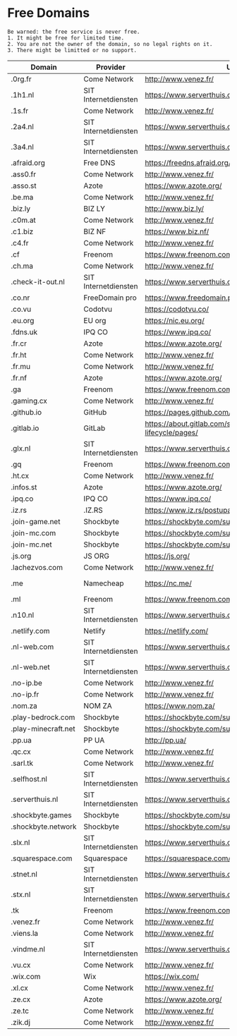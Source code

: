 # Free Domains

```
Be warned: the free service is never free.
1. It might be free for limited time.
2. You are not the owner of the domain, so no legal rights on it.
3. There might be limitted or no support.
```

| Domain  | Provider | URL | Notes |
| --- | --- | --- | --- |
|	.0rg.fr	|	Come Network	|	http://www.venez.fr/	|		|	
|	.1h1.nl	|	SIT Internetdiensten	|	https://www.serverthuis.com/subdomeincontroleren/	|		|	
|	.1s.fr	|	Come Network	|	http://www.venez.fr/	|		|	
|	.2a4.nl	|	SIT Internetdiensten	|	https://www.serverthuis.com/subdomeincontroleren/	|		|	
|	.3a4.nl	|	SIT Internetdiensten	|	https://www.serverthuis.com/subdomeincontroleren/	|		|	
|	.afraid.org	|	Free DNS	|	https://freedns.afraid.org/	|		|	
|	.ass0.fr	|	Come Network	|	http://www.venez.fr/	|		|	
|	.asso.st	|	Azote	|	https://www.azote.org/	|		|	
|	.be.ma	|	Come Network	|	http://www.venez.fr/	|		|	
|	.biz.ly	|	BIZ LY	|	http://www.biz.ly/	|		|	
|	.c0m.at	|	Come Network	|	http://www.venez.fr/	|		|	
|	.c1.biz	|	BIZ NF	|	https://www.biz.nf/	|		|	
|	.c4.fr	|	Come Network	|	http://www.venez.fr/	|		|	
|	.cf	|	Freenom	|	https://www.freenom.com	|		|	
|	.ch.ma	|	Come Network	|	http://www.venez.fr/	|		|	
|	.check-it-out.nl	|	SIT Internetdiensten	|	https://www.serverthuis.com/subdomeincontroleren/	|		|	
|	.co.nr	|	FreeDomain pro	|	https://www.freedomain.pro/	|		|	
|	.co.vu	|	Codotvu	|	https://codotvu.co/	|		|	
|	.eu.org	|	EU org	|	https://nic.eu.org/	|		|	
|	.fdns.uk	|	IPQ CO	|	https://www.ipq.co/	|		|	
|	.fr.cr	|	Azote	|	https://www.azote.org/	|		|	
|	.fr.ht	|	Come Network	|	http://www.venez.fr/	|		|	
|	.fr.mu	|	Come Network	|	http://www.venez.fr/	|		|	
|	.fr.nf	|	Azote	|	https://www.azote.org/	|		|	
|	.ga	|	Freenom	|	https://www.freenom.com	|		|	
|	.gaming.cx	|	Come Network	|	http://www.venez.fr/	|		|	
|	.github.io	|	GitHub	|	https://pages.github.com/	|		|	
|	.gitlab.io	|	GitLab	|	https://about.gitlab.com/stages-devops-lifecycle/pages/	|		|	
|	.glx.nl	|	SIT Internetdiensten	|	https://www.serverthuis.com/subdomeincontroleren/	|		|	
|	.gq	|	Freenom	|	https://www.freenom.com	|		|	
|	.ht.cx	|	Come Network	|	http://www.venez.fr/	|		|	
|	.infos.st	|	Azote	|	https://www.azote.org/	|		|	
|	.ipq.co	|	IPQ CO	|	https://www.ipq.co/	|		|	
|	.iz.rs	|	.IZ.RS	|	https://www.iz.rs/postupak_registracije	|		|	
|	.join-game.net	|	Shockbyte	|	https://shockbyte.com/subdomain-creator	|		|	
|	.join-mc.com	|	Shockbyte	|	https://shockbyte.com/subdomain-creator	|		|	
|	.join-mc.net	|	Shockbyte	|	https://shockbyte.com/subdomain-creator	|		|	
|	.js.org	|	JS ORG	|	https://js.org/	|		|	
|	.lachezvos.com	|	Come Network	|	http://www.venez.fr/	|		|	
|	.me	|	Namecheap	|	https://nc.me/	|	for 1 year	|	
|	.ml	|	Freenom	|	https://www.freenom.com	|		|	
|	.n10.nl	|	SIT Internetdiensten	|	https://www.serverthuis.com/subdomeincontroleren/	|		|	
|	.netlify.com	|	Netlify	|	https://netlify.com/	|		|	
|	.nl-web.com	|	SIT Internetdiensten	|	https://www.serverthuis.com/subdomeincontroleren/	|		|	
|	.nl-web.net	|	SIT Internetdiensten	|	https://www.serverthuis.com/subdomeincontroleren/	|		|	
|	.no-ip.be	|	Come Network	|	http://www.venez.fr/	|		|	
|	.no-ip.fr	|	Come Network	|	http://www.venez.fr/	|		|	
|	.nom.za	|	NOM ZA	|	https://www.nom.za/	|		|	
|	.play-bedrock.com	|	Shockbyte	|	https://shockbyte.com/subdomain-creator	|		|	
|	.play-minecraft.net	|	Shockbyte	|	https://shockbyte.com/subdomain-creator	|		|	
|	.pp.ua	|	PP UA	|	http://pp.ua/	|		|	
|	.qc.cx	|	Come Network	|	http://www.venez.fr/	|		|	
|	.sarl.tk	|	Come Network	|	http://www.venez.fr/	|		|	
|	.selfhost.nl	|	SIT Internetdiensten	|	https://www.serverthuis.com/subdomeincontroleren/	|		|	
|	.serverthuis.nl	|	SIT Internetdiensten	|	https://www.serverthuis.com/subdomeincontroleren/	|		|	
|	.shockbyte.games	|	Shockbyte	|	https://shockbyte.com/subdomain-creator	|		|	
|	.shockbyte.network	|	Shockbyte	|	https://shockbyte.com/subdomain-creator	|		|	
|	.slx.nl	|	SIT Internetdiensten	|	https://www.serverthuis.com/subdomeincontroleren/	|		|	
|	.squarespace.com	|	Squarespace	|	https://squarespace.com/	|		|	
|	.stnet.nl	|	SIT Internetdiensten	|	https://www.serverthuis.com/subdomeincontroleren/	|		|	
|	.stx.nl	|	SIT Internetdiensten	|	https://www.serverthuis.com/subdomeincontroleren/	|		|	
|	.tk	|	Freenom	|	https://www.freenom.com	|		|	
|	.venez.fr	|	Come Network	|	http://www.venez.fr/	|		|	
|	.viens.la	|	Come Network	|	http://www.venez.fr/	|		|	
|	.vindme.nl	|	SIT Internetdiensten	|	https://www.serverthuis.com/subdomeincontroleren/	|		|	
|	.vu.cx	|	Come Network	|	http://www.venez.fr/	|		|	
|	.wix.com	|	Wix	|	https://wix.com/	|		|	
|	.xl.cx	|	Come Network	|	http://www.venez.fr/	|		|	
|	.ze.cx	|	Azote	|	https://www.azote.org/	|		|	
|	.ze.tc	|	Come Network	|	http://www.venez.fr/	|		|	
|	.zik.dj	|	Come Network	|	http://www.venez.fr/	|		|	
